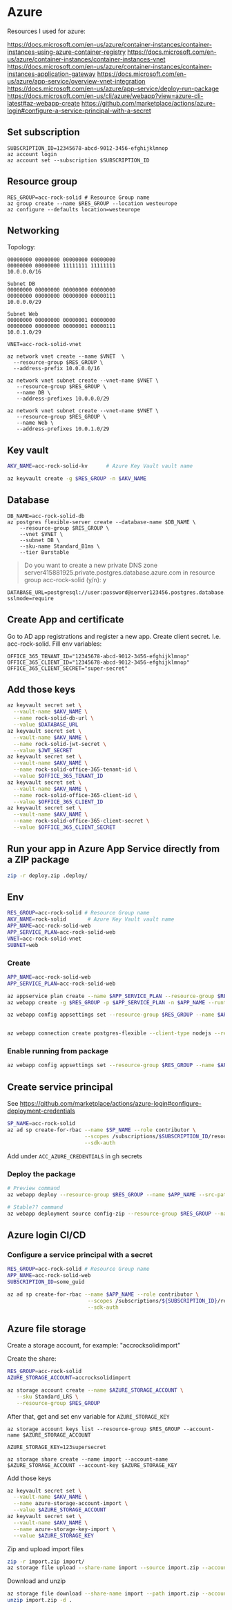 # Azure

Resources I used for azure:

https://docs.microsoft.com/en-us/azure/container-instances/container-instances-using-azure-container-registry
https://docs.microsoft.com/en-us/azure/container-instances/container-instances-vnet
https://docs.microsoft.com/en-us/azure/container-instances/container-instances-application-gateway
https://docs.microsoft.com/en-us/azure/app-service/overview-vnet-integration
https://docs.microsoft.com/en-us/azure/app-service/deploy-run-package
https://docs.microsoft.com/en-us/cli/azure/webapp?view=azure-cli-latest#az-webapp-create
https://github.com/marketplace/actions/azure-login#configure-a-service-principal-with-a-secret

## Set subscription

```
SUBSCRIPTION_ID=12345678-abcd-9012-3456-efghijklmnop
az account login
az account set --subscription $SUBSCRIPTION_ID
```

## Resource group

```
RES_GROUP=acc-rock-solid # Resource Group name
az group create --name $RES_GROUP --location westeurope
az configure --defaults location=westeurope
```

## Networking

Topology:

```
00000000 00000000 00000000 00000000
00000000 00000000 11111111 11111111
10.0.0.0/16

Subnet DB
00000000 00000000 00000000 00000000
00000000 00000000 00000000 00000111
10.0.0.0/29

Subnet Web
00000000 00000000 00000001 00000000
00000000 00000000 00000001 00000111
10.0.1.0/29
```

```shell
VNET=acc-rock-solid-vnet

az network vnet create --name $VNET  \
  --resource-group $RES_GROUP \
  --address-prefix 10.0.0.0/16 

az network vnet subnet create --vnet-name $VNET \
   --resource-group $RES_GROUP \
   --name DB \
   --address-prefixes 10.0.0.0/29

az network vnet subnet create --vnet-name $VNET \
   --resource-group $RES_GROUP \
   --name Web \
   --address-prefixes 10.0.1.0/29  
```

## Key vault

```sh
AKV_NAME=acc-rock-solid-kv      # Azure Key Vault vault name

az keyvault create -g $RES_GROUP -n $AKV_NAME
```

## Database

```
DB_NAME=acc-rock-solid-db
az postgres flexible-server create --database-name $DB_NAME \
    --resource-group $RES_GROUP \
    --vnet $VNET \
    --subnet DB \
    --sku-name Standard_B1ms \
    --tier Burstable
```

> Do you want to create a new private DNS zone server415881925.private.postgres.database.azure.com in resource group acc-rock-solid (y/n): y

```
DATABASE_URL=postgresql://user:password@server123456.postgres.database.azure.com/postgres?sslmode=require
```

## Create App and certificate

Go to AD app registrations and register a new app. Create client secret. I.e. acc-rock-solid. Fill env variables:

```
OFFICE_365_TENANT_ID="12345678-abcd-9012-3456-efghijklmnop"
OFFICE_365_CLIENT_ID="12345678-abcd-9012-3456-efghijklmnop"
OFFICE_365_CLIENT_SECRET="super-secret"
```

## Add those keys

```sh
az keyvault secret set \
  --vault-name $AKV_NAME \
  --name rock-solid-db-url \
  --value $DATABASE_URL
az keyvault secret set \
  --vault-name $AKV_NAME \
  --name rock-solid-jwt-secret \
  --value $JWT_SECRET
az keyvault secret set \
  --vault-name $AKV_NAME \
  --name rock-solid-office-365-tenant-id \
  --value $OFFICE_365_TENANT_ID
az keyvault secret set \
  --vault-name $AKV_NAME \
  --name rock-solid-office-365-client-id \
  --value $OFFICE_365_CLIENT_ID
az keyvault secret set \
  --vault-name $AKV_NAME \
  --name rock-solid-office-365-client-secret \
  --value $OFFICE_365_CLIENT_SECRET
```

## Run your app in Azure App Service directly from a ZIP package

```sh
zip -r deploy.zip .deploy/
```

## Env

```sh
RES_GROUP=acc-rock-solid # Resource Group name
AKV_NAME=rock-solid       # Azure Key Vault vault name
APP_NAME=acc-rock-solid-web
APP_SERVICE_PLAN=acc-rock-solid-web
VNET=acc-rock-solid-vnet
SUBNET=web
```

### Create

```sh
APP_NAME=acc-rock-solid-web
APP_SERVICE_PLAN=acc-rock-solid-web

az appservice plan create --name $APP_SERVICE_PLAN --resource-group $RES_GROUP --sku B1
az webapp create -g $RES_GROUP -p $APP_SERVICE_PLAN -n $APP_NAME --runtime "NODE:16-lts" --vnet $VNET --subnet web

az webapp config appsettings set --resource-group $RES_GROUP --name $APP_NAME --settings 'BASE_URL'="https://$APP_NAME.azurewebsites.net" 'DATABASE_URL'=$(az keyvault secret show --vault-name $AKV_NAME -n rock-solid-db-url --query value -o tsv) 'JWT_SECRET'=$(az keyvault secret show --vault-name $AKV_NAME -n rock-solid-jwt-secret --query value -o tsv) 'OFFICE_365_TENANT_ID'=$(az keyvault secret show --vault-name $AKV_NAME -n rock-solid-office-365-tenant-id --query value -o tsv) 'OFFICE_365_CLIENT_ID'=$(az keyvault secret show --vault-name $AKV_NAME -n rock-solid-office-365-client-id --query value -o tsv) 'OFFICE_365_CLIENT_SECRET'=$(az keyvault secret show --vault-name $AKV_NAME -n rock-solid-office-365-client-secret --query value -o tsv)


az webapp connection create postgres-flexible --client-type nodejs --resource-group $RES_GROUP -n $APP_NAME --target-resource-group $RES_GROUP --server acc-rock-solid-db.postgres.database.azure.com --database rock-solid-db  --secret name=XX secret=XX
```

### Enable running from package

```sh
az webapp config appsettings set --resource-group $RES_GROUP --name $APP_NAME --settings WEBSITE_RUN_FROM_PACKAGE="1"
```


## Create service principal

See https://github.com/marketplace/actions/azure-login#configure-deployment-credentials

```sh
SP_NAME=acc-rock-solid
az ad sp create-for-rbac --name $SP_NAME --role contributor \
                         --scopes /subscriptions/$SUBSCRIPTION_ID/resourceGroups/$RES_GROUP \
                         --sdk-auth
```

Add under `ACC_AZURE_CREDENTIALS` in gh secrets

### Deploy the package

```sh
# Preview command
az webapp deploy --resource-group $RES_GROUP --name $APP_NAME --src-path .deploy/deploy.zip

# Stable?? command
az webapp deployment source config-zip --resource-group $RES_GROUP --name $APP_NAME --src .deploy/deploy.zip
```

## Azure login CI/CD

### Configure a service principal with a secret

```sh
RES_GROUP=acc-rock-solid # Resource Group name
APP_NAME=acc-rock-solid-web
SUBSCRIPTION_ID=some_guid

az ad sp create-for-rbac --name $APP_NAME --role contributor \
                          --scopes /subscriptions/${SUBSCRIPTION_ID}/resourceGroups/${RES_GROUP} \
                          --sdk-auth
```

## Azure file storage

Create a storage account, for example: "accrocksolidimport"

Create the share:

```sh
RES_GROUP=acc-rock-solid
AZURE_STORAGE_ACCOUNT=accrocksolidimport

az storage account create --name $AZURE_STORAGE_ACCOUNT \
   --sku Standard_LRS \
   --resource-group $RES_GROUP
```

After that, get and set env variable for `AZURE_STORAGE_KEY`

```
az storage account keys list --resource-group $RES_GROUP --account-name $AZURE_STORAGE_ACCOUNT

AZURE_STORAGE_KEY=123supersecret
```

```
az storage share create --name import --account-name $AZURE_STORAGE_ACCOUNT --account-key $AZURE_STORAGE_KEY
```

Add those keys

```sh
az keyvault secret set \
  --vault-name $AKV_NAME \
  --name azure-storage-account-import \
  --value $AZURE_STORAGE_ACCOUNT
az keyvault secret set \
  --vault-name $AKV_NAME \
  --name azure-storage-key-import \
  --value $AZURE_STORAGE_KEY
```

Zip and upload import files

```sh
zip -r import.zip import/
az storage file upload --share-name import --source import.zip --account-name $AZURE_STORAGE_ACCOUNT --account-key $AZURE_STORAGE_KEY
```

Download and unzip

```sh
az storage file download --share-name import --path import.zip --account-name $AZURE_STORAGE_ACCOUNT --account-key $AZURE_STORAGE_KEY
unzip import.zip -d .
```
